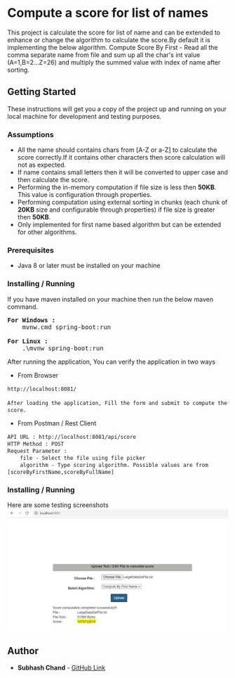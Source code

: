 # Compute a score for list of names
This project is calculate the score for list of name and can be extended to enhance or change the algorithm to calculate the score.By default it is implementing the below algorithm. 
Compute Score By First -  Read all the comma separate name from file and sum up all the char's int value (A=1,B=2...Z=26) and multiply the summed value with index of name after sorting.

## Getting Started
These instructions will get you a copy of the project up and running on your local machine for development and testing purposes.

### Assumptions
- All the name should contains chars from [A-Z or a-Z] to calculate the score correctly.If it contains other characters then score calculation will not as expected.
- If name contains small letters then it will be converted to upper case and then calculate the score.
- Performing the in-memory computation if file size is less then **50KB**. This value is configuration through properties.
- Performing computation using external sorting in chunks (each chunk of **20KB** size and configurable through properties) if file size is greater then **50KB**.
- Only implemented for first name based algorithm but can be extended for other algorithms. 

### Prerequisites
- Java 8 or later must be installed on your machine

### Installing / Running
If you have maven installed on your machine then run the below maven command.
<pre>
<b>For Windows :</b>
	mvnw.cmd spring-boot:run
	
<b>For Linux : </b>
	.\mvnw spring-boot:run
</pre>
After running the application, You can verify the application in two ways
- From Browser
```
http://localhost:8081/

After loading the application, Fill the form and submit to compute the score.

```
- From Postman / Rest Client
```
API URL : http://localhost:8081/api/score
HTTP Method : POST
Request Parameter : 
	file - Select the file using file picker
	algorithm - Type scoring algorithm. Possible values are from [scoreByFirstName,scoreByFullName]
```
### Installing / Running
Here are some testing screenshots
![Score Calculation](/Testing_Guidence.JPG?raw=true)

## Author
* **Subhash Chand** - [GitHub Link](https://github.com/subhash982)
